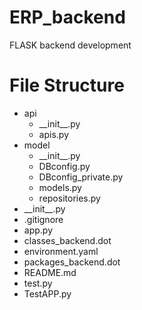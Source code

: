 # ERP_backend
FLASK backend development

# File Structure
- api
	- \_\_init\_\_\.py
	- apis\.py
- model
	- \_\_init\_\_\.py
	- DBconfig\.py
	- DBconfig\_private\.py
	- models\.py
	- repositories\.py
- \_\_init\_\_\.py
- \.gitignore
- app\.py
- classes\_backend\.dot
- environment\.yaml
- packages\_backend\.dot
- README\.md
- test\.py
- TestAPP\.py